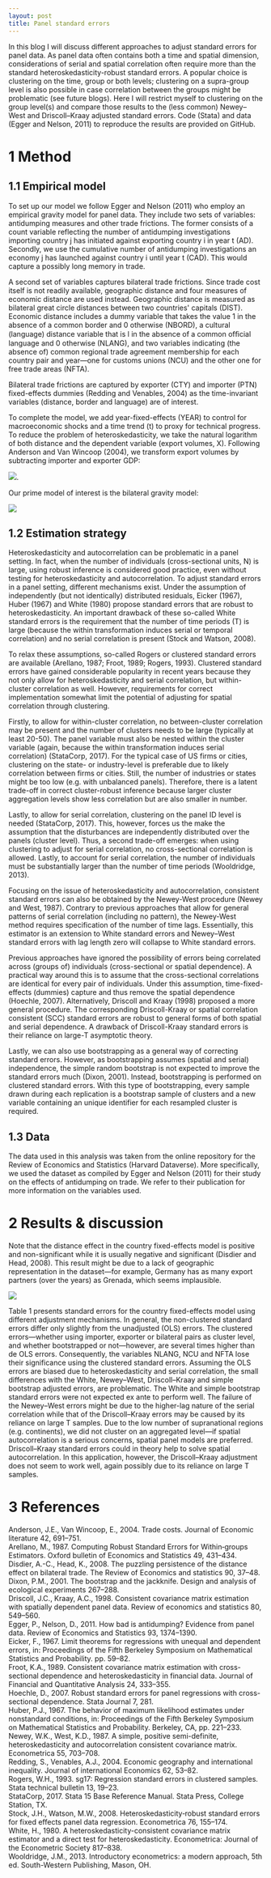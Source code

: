 ```yaml
---
layout: post
title: Panel standard errors
---
```


In this blog I will discuss different approaches to adjust standard errors for panel data. As panel data often contains both a time and spatial dimension, considerations of serial and spatial correlation often require more than the standard heteroskedasticity-robust standard errors. A popular choice is clustering on the time, group or both levels; clustering on a supra-group level is also possible in case correlation between the groups might be problematic (see future blogs). Here I will restrict myself to clustering on the group level(s) and compare those results to the (less common) Newey–West and Driscoll–Kraay adjusted standard errors. Code (Stata) and data (Egger and Nelson, 2011) to reproduce the results are provided on GitHub.

1 Method
=============

1.1	Empirical model
-------------
To set up our model we follow Egger and Nelson (2011) who employ an empirical gravity model for panel data. They include two sets of variables: antidumping measures and other trade frictions. The former consists of a count variable reflecting the number of antidumping investigations importing country j has initiated against exporting country i in year t (AD). Secondly, we use the cumulative number of antidumping investigations an economy j has launched against country i until year t (CAD). This would capture a possibly long memory in trade. 

A second set of variables captures bilateral trade frictions. Since trade cost itself is not readily available, geographic distance and four measures of economic distance are used instead. Geographic distance is measured as bilateral great circle distances between two countries' capitals (DIST). Economic distance includes a dummy variable that takes the value 1 in the absence of a common border and 0 otherwise (NBORD), a cultural (language) distance variable that is l in the absence of a common ofﬁcial language and 0 otherwise (NLANG), and two variables indicating (the absence of) common regional trade agreement membership for each country pair and year—one for customs unions (NCU) and the other one for free trade areas (NFTA).

Bilateral trade frictions are captured by exporter (CTY) and importer (PTN) fixed-effects dummies (Redding and Venables, 2004) as the time-invariant variables (distance, border and language) are of interest.

To complete the model, we add year-fixed-effects (YEAR) to control for macroeconomic shocks and a time trend (t) to proxy for technical progress. To reduce the problem of heteroskedasticity, we take the natural logarithm of both distance and the dependent variable (export volumes, X). Following Anderson and Van Wincoop (2004), we transform export volumes by subtracting importer and exporter GDP: 

![](/images/formula2.png).

Our prime model of interest is the bilateral gravity model: 

![](/images/formula.png)

1.2	Estimation strategy
-------------
Heteroskedasticity and autocorrelation can be problematic in a panel setting. In fact, when the number of individuals (cross-sectional units, N) is large, using robust inference is considered good practice, even without testing for heteroskedasticity and autocorrelation. To adjust standard errors in a panel setting, different mechanisms exist. Under the assumption of independently (but not identically) distributed residuals, Eicker (1967), Huber (1967) and White (1980) propose standard errors that are robust to heteroskedasticity. An important drawback of these so-called White standard errors is the requirement that the number of time periods (T) is large (because the within transformation induces serial or temporal correlation) and no serial correlation is present (Stock and Watson, 2008). 

To relax these assumptions, so-called Rogers or clustered standard errors are available (Arellano, 1987; Froot, 1989; Rogers, 1993). Clustered standard errors have gained considerable popularity in recent years because they not only allow for heteroskedasticity and serial correlation, but within-cluster correlation as well. However, requirements for correct implementation somewhat limit the potential of adjusting for spatial correlation through clustering. 

Firstly, to allow for within-cluster correlation, no between-cluster correlation may be present and the number of clusters needs to be large (typically at least 20-50). The panel variable must also be nested within the cluster variable (again, because the within transformation induces serial correlation) (StataCorp, 2017). For the typical case of US firms or cities, clustering on the state- or industry-level is preferable due to likely correlation between firms or cities. Still, the number of industries or states might be too low (e.g. with unbalanced panels). Therefore, there is a latent trade-off in correct cluster-robust inference because larger cluster aggregation levels show less correlation but are also smaller in number. 

Lastly, to allow for serial correlation, clustering on the panel ID level is needed (StataCorp, 2017). This, however, forces us the make the assumption that the disturbances are independently distributed over the panels (cluster level). Thus, a second trade-off emerges: when using clustering to adjust for serial correlation, no cross-sectional correlation is allowed. Lastly, to account for serial correlation, the number of individuals must be substantially larger than the number of time periods (Wooldridge, 2013).

Focusing on the issue of heteroskedasticity and autocorrelation, consistent standard errors can also be obtained by the Newey-West procedure (Newey and West, 1987). Contrary to previous approaches that allow for general patterns of serial correlation (including no pattern), the Newey-West method requires specification of the number of time lags. Essentially, this estimator is an extension to White standard errors and Newey–West standard errors with lag length zero will collapse to White standard errors. 

Previous approaches have ignored the possibility of errors being correlated across (groups of) individuals (cross-sectional or spatial dependence). A practical way around this is to assume that the cross-sectional correlations are identical for every pair of individuals. Under this assumption, time-fixed-effects (dummies) capture and thus remove the spatial dependence (Hoechle, 2007). Alternatively, Driscoll and Kraay (1998) proposed a more general procedure. The corresponding Driscoll-Kraay or spatial correlation consistent (SCC) standard errors are robust to general forms of both spatial and serial dependence. A drawback of Driscoll-Kraay standard errors is their reliance on large-T asymptotic theory.

Lastly, we can also use bootstrapping as a general way of correcting standard errors. However, as bootstrapping assumes (spatial and serial) independence, the simple random bootstrap is not expected to improve the standard errors much (Dixon, 2001). Instead, bootstrapping is performed on clustered standard errors. With this type of bootstrapping, every sample drawn during each replication is a bootstrap sample of clusters and a new variable containing an unique identifier for each resampled cluster is required.

1.3	Data
-------------
The data used in this analysis was taken from the online repository for the Review of Economics and Statistics (Harvard Dataverse). More specifically, we used the dataset as compiled by Egger and Nelson (2011) for their study on the effects of antidumping on trade. We refer to their publication for more information on the variables used.

2	Results & discussion
=============

Note that the distance effect in the country fixed-effects model is positive and non-significant while it is usually negative and significant (Disdier and Head, 2008). This result might be due to a lack of geographic representation in the dataset—for example, Germany has as many export partners (over the years) as Grenada, which seems implausible.

![](/images/Table.png)

Table 1 presents standard errors for the country fixed-effects model using different adjustment mechanisms. In general, the non-clustered standard errors differ only slightly from the unadjusted (OLS) errors. The clustered errors—whether using importer, exporter or bilateral pairs as cluster level, and whether bootstrapped or not—however, are several times higher than de OLS errors. Consequently, the variables NLANG, NCU and NFTA lose their significance using the clustered standard errors. Assuming the OLS errors are biased due to heteroskedasticity and serial correlation, the small differences with the White, Newey–West, Driscoll–Kraay and simple bootstrap adjusted errors, are problematic. The White and simple bootstrap standard errors were not expected ex ante to perform well. The failure of the Newey–West  errors might be due to the higher-lag nature of the serial correlation while that of the Driscoll–Kraay errors may be caused by its reliance on large T samples. Due to the low number of supranational regions (e.g. continents), we did not cluster on an aggregated level—if spatial autocorrelation is a serious concerns, spatial panel models are preferred. Driscoll–Kraay standard errors could in theory help to solve spatial autocorrelation. In this application, however, the Driscoll–Kraay adjustment does not seem to work well, again possibly due to its reliance on large T samples.

3	References
=============
Anderson, J.E., Van Wincoop, E., 2004. Trade costs. Journal of Economic literature 42, 691–751.  
Arellano, M., 1987. Computing Robust Standard Errors for Within‐groups Estimators. Oxford bulletin of Economics and Statistics 49, 431–434.  
Disdier, A.-C., Head, K., 2008. The puzzling persistence of the distance effect on bilateral trade. The Review of Economics and statistics 90, 37–48.  
Dixon, P.M., 2001. The bootstrap and the jackknife. Design and analysis of ecological experiments 267–288.  
Driscoll, J.C., Kraay, A.C., 1998. Consistent covariance matrix estimation with spatially dependent panel data. Review of economics and statistics 80, 549–560.  
Egger, P., Nelson, D., 2011. How bad is antidumping? Evidence from panel data. Review of Economics and Statistics 93, 1374–1390.  
Eicker, F., 1967. Limit theorems for regressions with unequal and dependent errors, in: Proceedings of the Fifth Berkeley Symposium on Mathematical Statistics and Probability. pp. 59–82.  
Froot, K.A., 1989. Consistent covariance matrix estimation with cross-sectional dependence and heteroskedasticity in financial data. Journal of Financial and Quantitative Analysis 24, 333–355.  
Hoechle, D., 2007. Robust standard errors for panel regressions with cross-sectional dependence. Stata Journal 7, 281.  
Huber, P.J., 1967. The behavior of maximum likelihood estimates under nonstandard conditions, in: Proceedings of the Fifth Berkeley Symposium on Mathematical Statistics and Probability. Berkeley, CA, pp. 221–233.  
Newey, W.K., West, K.D., 1987. A simple, positive semi-definite, heteroskedasticity and autocorrelation consistent covariance matrix. Econometrica 55, 703–708.  
Redding, S., Venables, A.J., 2004. Economic geography and international inequality. Journal of international Economics 62, 53–82.  
Rogers, W.H., 1993. sg17: Regression standard errors in clustered samples. Stata technical bulletin 13, 19–23.  
StataCorp, 2017. Stata 15 Base Reference Manual. Stata Press, College Station, TX.  
Stock, J.H., Watson, M.W., 2008. Heteroskedasticity‐robust standard errors for fixed effects panel data regression. Econometrica 76, 155–174.  
White, H., 1980. A heteroskedasticity-consistent covariance matrix estimator and a direct test for heteroskedasticity. Econometrica: Journal of the Econometric Society 817–838.  
Wooldridge, J.M., 2013. Introductory econometrics: a modern approach, 5th ed. South-Western Publishing, Mason, OH.  

